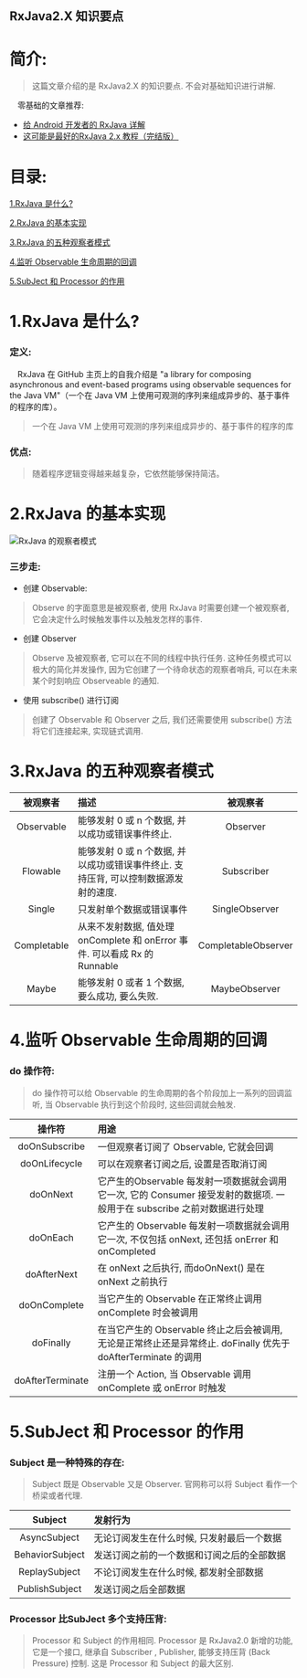 RxJava2.X 知识要点
-------------

# 简介:

> 这篇文章介绍的是 RxJava2.X 的知识要点. 不会对基础知识进行讲解. 

&ensp;&ensp;零基础的文章推荐:
- [给 Android 开发者的 RxJava 详解](https://gank.io/post/560e15be2dca930e00da1083)
- [这可能是最好的RxJava 2.x 教程（完结版）](https://www.jianshu.com/p/0cd258eecf60)

# 目录:
[1.RxJava 是什么?](#1)

[2.RxJava 的基本实现](#2)

[3.RxJava 的五种观察者模式](#3)

[4.监听 Observable 生命周期的回调](#4)

[5.SubJect 和 Processor 的作用](#5)

# <span id = "1">**1.RxJava 是什么?**</span>

### 定义:

&ensp;&ensp;RxJava 在 GitHub 主页上的自我介绍是 "a library for composing asynchronous and event-based programs using observable sequences for the Java VM"（一个在 Java VM 上使用可观测的序列来组成异步的、基于事件的程序的库）。

> 一个在 Java VM 上使用可观测的序列来组成异步的、基于事件的程序的库


### 优点:

> 随着程序逻辑变得越来越复杂，它依然能够保持简洁。

# <span id = "2">**2.RxJava 的基本实现**</span>

![RxJava 的观察者模式](http://ww3.sinaimg.cn/mw1024/52eb2279jw1f2rx46dspqj20gn04qaad.jpg)


### 三步走:

- 创建 Observable:
> Observe 的字面意思是被观察者, 使用 RxJava 时需要创建一个被观察者, 它会决定什么时候触发事件以及触发怎样的事件.

- 创建 Observer
> Observe 及被观察者, 它可以在不同的线程中执行任务. 这种任务模式可以极大的简化并发操作, 因为它创建了一个待命状态的观察者哨兵, 可以在未来某个时刻响应 Observeable 的通知.

- 使用 subscribe() 进行订阅
> 创建了 Observable 和 Observer 之后, 我们还需要使用 subscribe() 方法将它们连接起来, 实现链式调用.

# <span id = "3">**3.RxJava 的五种观察者模式**</span>

|被观察者|描述|被观察者|
|:------:|:------|:------:|
| Observable | 能够发射 0 或 n 个数据, 并以成功或错误事件终止. | Observer |
| Flowable | 能够发射 0 或 n 个数据, 并以成功或错误事件终止. 支持压背, 可以控制数据源发射的速度. | Subscriber |
| Single | 只发射单个数据或错误事件 | SingleObserver |
| Completable | 从来不发射数据, 值处理 onComplete 和 onError 事件. 可以看成 Rx 的 Runnable | CompletableObserver |
| Maybe | 能够发射 0 或者 1 个数据, 要么成功, 要么失败. | MaybeObserver |


# <span id = "4">**4.监听 Observable 生命周期的回调**</span>

### do 操作符:

> do 操作符可以给 Observable 的生命周期的各个阶段加上一系列的回调监听, 当 Observable 执行到这个阶段时, 这些回调就会触发. 

|操作符|用途|
|:------:|:------|
| doOnSubscribe | 一但观察者订阅了 Observable, 它就会回调 |
| doOnLifecycle | 可以在观察者订阅之后, 设置是否取消订阅 |
| doOnNext | 它产生的Observable 每发射一项数据就会调用它一次, 它的 Consumer 接受发射的数据项. 一般用于在 subscribe 之前对数据进行处理 |
| doOnEach | 它产生的 Observable 每发射一项数据就会调用它一次, 不仅包括 onNext, 还包括 onErrer 和 onCompleted |
| doAfterNext | 在 onNext 之后执行, 而doOnNext() 是在 onNext 之前执行 |
| doOnComplete | 当它产生的 Observable 在正常终止调用 onComplete 时会被调用 |
| doFinally | 在当它产生的 Observable 终止之后会被调用, 无论是正常终止还是异常终止. doFinally 优先于 doAfterTerminate 的调用 |
| doAfterTerminate | 注册一个 Action, 当 Observable 调用 onComplete 或 onError 时触发 |


# <span id = "5">**5.SubJect 和 Processor 的作用**</span>

### Subject 是一种特殊的存在:

> Subject 既是 Observable 又是 Observer. 官网称可以将 Subject 看作一个桥梁或者代理.

| Subject | 发射行为 |
|:------:|:------|
| AsyncSubject | 无论订阅发生在什么时候, 只发射最后一个数据 |
| BehaviorSubject | 发送订阅之前的一个数据和订阅之后的全部数据 |
| ReplaySubject | 不论订阅发生在什么时候, 都发射全部数据 |
| PublishSubject | 发送订阅之后全部数据 |

### Processor 比SubJect 多个支持压背:

> Processor 和 Subject 的作用相同. Processor 是 RxJava2.0 新增的功能, 它是一个接口, 继承自 Subscriber , Publisher, 能够支持压背 (Back Pressure) 控制. 这是 Processor 和 Subject 的最大区别.



